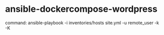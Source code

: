 # ansible-dockercompose-wordpress
command: ansible-playbook -i inventories/hosts site.yml -u remote_user -k -K

